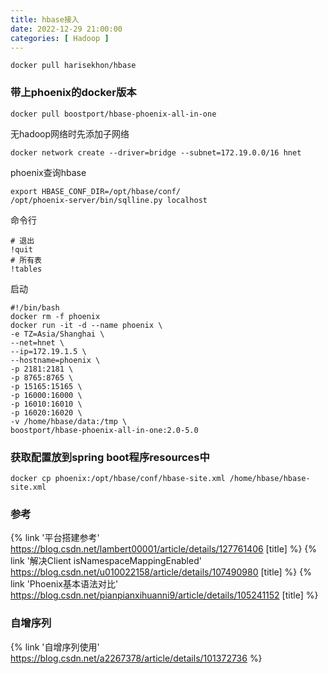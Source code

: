 ```yaml
---
title: hbase接入
date: 2022-12-29 21:00:00
categories: [ Hadoop ]
---
```


```shell
docker pull harisekhon/hbase
```

### 带上phoenix的docker版本

```shell
docker pull boostport/hbase-phoenix-all-in-one
```

无hadoop网络时先添加子网络

```shell
docker network create --driver=bridge --subnet=172.19.0.0/16 hnet
```

phoenix查询hbase

```shell
export HBASE_CONF_DIR=/opt/hbase/conf/
/opt/phoenix-server/bin/sqlline.py localhost
```

命令行

```shell
# 退出
!quit
# 所有表
!tables
```

启动

```shell
#!/bin/bash
docker rm -f phoenix
docker run -it -d --name phoenix \
-e TZ=Asia/Shanghai \
--net=hnet \
--ip=172.19.1.5 \
--hostname=phoenix \
-p 2181:2181 \
-p 8765:8765 \
-p 15165:15165 \
-p 16000:16000 \
-p 16010:16010 \
-p 16020:16020 \
-v /home/hbase/data:/tmp \
boostport/hbase-phoenix-all-in-one:2.0-5.0
```

### 获取配置放到spring boot程序resources中

```shell
docker cp phoenix:/opt/hbase/conf/hbase-site.xml /home/hbase/hbase-site.xml
```

### 参考

{% link '平台搭建参考' https://blog.csdn.net/lambert00001/article/details/127761406 [title] %}
{% link '解决Client isNamespaceMappingEnabled' https://blog.csdn.net/u010022158/article/details/107490980 [title] %}
{% link 'Phoenix基本语法对比' https://blog.csdn.net/pianpianxihuanni9/article/details/105241152 [title] %}

### 自增序列

{% link '自增序列使用' https://blog.csdn.net/a2267378/article/details/101372736 %}